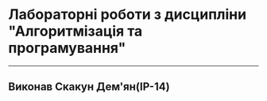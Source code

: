 # Лабораторні роботи з дисципліни "Алгоритмізація та програмування"
---
## Виконав Скакун Дем'ян(ІР-14)
